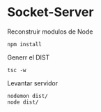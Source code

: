 # Socket-Server

Reconstruir modulos de Node

```
npm install
```

Generr el DIST

```
tsc -w
```

Levantar servidor

```
nodemon dist/
node dist/
```
